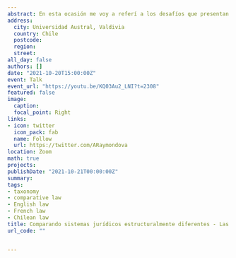 ```yaml
---
abstract: En esta ocasión me voy a referí a los desafíos que presentan los estudios comparados, sobre todo cuando abordan sistemas jurídicos que pertenecen a diferentes tradiciones, como el  derecho inglés por un lado, y al francés y chileno por el otro. También hice referencia a la comparación entre sistemas que, si bien son más cercanos y forman parte de una misma marco tradición jurídica, se han desarrollado de manera tal que la comparación de las categorías de perjuicios compensables tampoco está libre de dificultades, como sucede cuando comparamos el derecho chileno con el francés. La charla está disponible en YouTube haciendo click en el link disponible abajo. En Español.   <br> <br> On this occasion, I had the chance to talk about the challenges faced by comparative studies, especially when studying legal systems that belong to different traditions, such as English law on the one hand, and French and Chilean law on the other. I also made reference to the comparison between legal systems that, although closer in historical terms, have nontheless developed in such a way that compensable heads of losses in extra-contractual liability are not homogenous, such as the case of French and Chilean law. The talk was is available on YouTube clicking the link below, In Spanish.
address:
  city: Universidad Austral, Valdivia
  country: Chile
  postcode: 
  region: 
  street: 
all_day: false
authors: []
date: "2021-10-20T15:00:00Z"
event: Talk
event_url: "https://youtu.be/KQ03Au2_LNI?t=2308"
featured: false
image:
  caption: 
  focal_point: Right
links:
- icon: twitter
  icon_pack: fab
  name: Follow
  url: https://twitter.com/ARaymondova
location: Zoom
math: true
projects:
publishDate: "2021-10-21T00:00:00Z"
summary: 
tags:
- taxonomy
- comparative law
- English law
- French law
- Chilean law
title: Comparando sistemas jurídicos estructuralmente diferentes - Las dificultades al contrastar categorías de perjuicios compensables en derecho inglés, francés y chileno
url_code: ""


---
```


